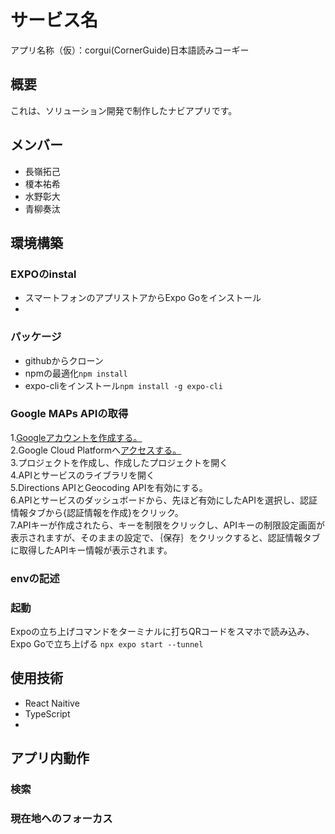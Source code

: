 # サービス名
アプリ名称（仮）：corgui(CornerGuide)日本語読みコーギー
## 概要
これは、ソリューション開発で制作したナビアプリです。


## メンバー
- 長嶺拓己
- 榎本祐希  
- 水野彰大
- 青柳奏汰
## 環境構築


### EXPOのinstal
- スマートフォンのアプリストアからExpo Goをインストール
- 

### パッケージ
- githubからクローン 
- npmの最適化`npm install`
- expo-cliをインストール`npm install -g expo-cli`

### Google MAPs APIの取得
1.[Googleアカウントを作成する。](https://accounts.google.com/signup/v2/webcreateaccount?hl=ja&flowName=GlifWebSignIn&flowEntry=SignUp&nogm=true)  
2.Google Cloud Platformへ[アクセスする。](https://cloud.google.com/)  
3.プロジェクトを作成し、作成したプロジェクトを開く  
4.APIとサービスのライブラリを開く  
5.Directions APIとGeocoding APIを有効にする。  
6.APIとサービスのダッシュボードから、先ほど有効にしたAPIを選択し、認証情報タブから{認証情報を作成}をクリック。  
7.APIキーが作成されたら、キーを制限をクリックし、APIキーの制限設定画面が表示されますが、そのままの設定で、｛保存｝をクリックすると、認証情報タブに取得したAPIキー情報が表示されます。  
### envの記述

### 起動
Expoの立ち上げコマンドをターミナルに打ちQRコードをスマホで読み込み、Expo Goで立ち上げる
`npx expo start --tunnel`
## 使用技術
- React Naitive
- TypeScript
- 

## アプリ内動作
### 検索
### 現在地へのフォーカス
